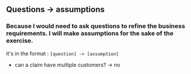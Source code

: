 ## Questions -> assumptions

### Because I would need to ask questions to refine the business requirements. I will make assumptions for the sake of the exercise.

it's in the format : `[question] -> [assumption]`

- can a claim have multiple customers? -> no
